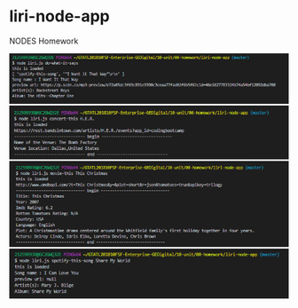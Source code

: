 # liri-node-app
NODES Homework

![dowhatitsays image](/images/Capturedowhatitsays.png)
![concerthis image](/images/Captureconcertthis.png)
![moviethis image](/images/Capturemoviethis.png)
![spotifythissong image](/images/Capturespotifythissong.png)

